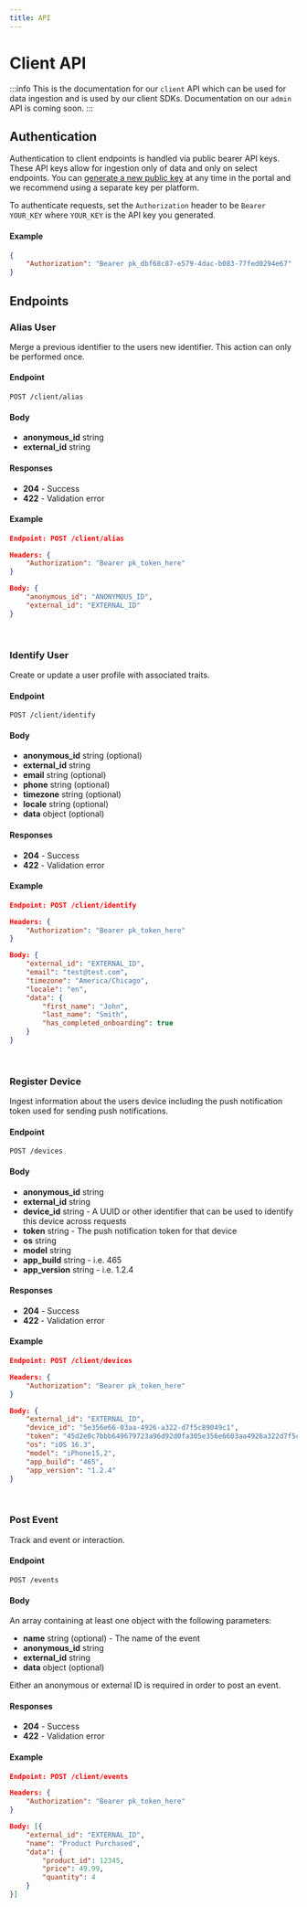 ```yaml
---
title: API
---
```


# Client API

:::info
This is the documentation for our `client` API which can be used for data ingestion and is used by our client SDKs. Documentation on our `admin` API is coming soon.
:::

## Authentication
Authentication to client endpoints is handled via public bearer API keys. These API keys allow for ingestion only of data and only on select endpoints. You can [generate a new public key](/how-to/settings/apikeys) at any time in the portal and we recommend using a separate key per platform.

To authenticate requests, set the `Authorization` header to be `Bearer YOUR_KEY` where `YOUR_KEY` is the API key you generated.

#### Example
```json
{
    "Authorization": "Bearer pk_dbf68c87-e579-4dac-b083-77fed0294e67"
}
```

## Endpoints
### Alias User
Merge a previous identifier to the users new identifier. This action can only be performed once.

#### Endpoint
`POST /client/alias`

#### Body
- **anonymous_id** string
- **external_id** string

#### Responses
- **204** - Success
- **422** - Validation error

#### Example
```json
Endpoint: POST /client/alias

Headers: {
    "Authorization": "Bearer pk_token_here"
}

Body: {
    "anonymous_id": "ANONYMOUS_ID",
    "external_id": "EXTERNAL_ID"
}
```

<br />

### Identify User
Create or update a user profile with associated traits.

#### Endpoint
`POST /client/identify`

#### Body
- **anonymous_id** string (optional)
- **external_id** string
- **email** string (optional)
- **phone** string (optional)
- **timezone** string (optional)
- **locale** string (optional)
- **data** object (optional)

#### Responses
- **204** - Success
- **422** - Validation error

#### Example
```json
Endpoint: POST /client/identify

Headers: {
    "Authorization": "Bearer pk_token_here"
}

Body: {
    "external_id": "EXTERNAL_ID",
    "email": "test@test.com",
    "timezone": "America/Chicago",
    "locale": "en",
    "data": {
        "first_name": "John",
        "last_name": "Smith",
        "has_completed_onboarding": true
    }
}
```

<br />

### Register Device
Ingest information about the users device including the push notification token used for sending push notifications.

#### Endpoint
`POST /devices`

#### Body
- **anonymous_id** string
- **external_id** string
- **device_id** string - A UUID or other identifier that can be used to identify this device across requests
- **token** string - The push notification token for that device
- **os** string
- **model** string
- **app_build** string - i.e. 465
- **app_version** string - i.e. 1.2.4

#### Responses
- **204** - Success
- **422** - Validation error

#### Example
```json
Endpoint: POST /client/devices

Headers: {
    "Authorization": "Bearer pk_token_here"
}

Body: {
    "external_id": "EXTERNAL_ID",
    "device_id": "5e356e66-03aa-4926-a322-d7f5c89049c1",
    "token": "45d2e0c7bbb649679723a96d92d0fa305e356e6603aa4926a322d7f5c89",
    "os": "iOS 16.3",
    "model": "iPhone15,2",
    "app_build": "465",
    "app_version": "1.2.4"
}
```


<br />

### Post Event
Track and event or interaction.

#### Endpoint
`POST /events`

#### Body
An array containing at least one object with the following parameters:

- **name** string (optional) - The name of the event
- **anonymous_id** string
- **external_id** string
- **data** object (optional)

Either an anonymous or external ID is required in order to post an event.

#### Responses
- **204** - Success
- **422** - Validation error

#### Example
```json
Endpoint: POST /client/events

Headers: {
    "Authorization": "Bearer pk_token_here"
}

Body: [{
    "external_id": "EXTERNAL_ID",
    "name": "Product Purchased",
    "data": {
        "product_id": 12345,
        "price": 49.99,
        "quantity": 4
    }
}]
```